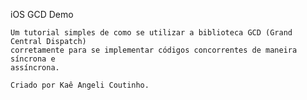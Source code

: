 iOS GCD Demo

    Um tutorial simples de como se utilizar a biblioteca GCD (Grand Central Dispatch)
    corretamente para se implementar códigos concorrentes de maneira síncrona e 
    assíncrona.

    Criado por Kaê Angeli Coutinho.